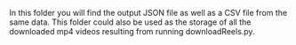 In this folder you will find the output JSON file as well as a CSV file from the same data. This folder could also be used as the storage of all the downloaded mp4 videos resulting from running downloadReels.py.
